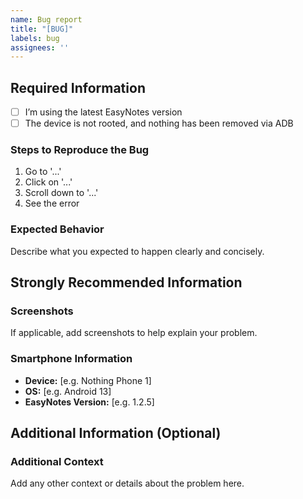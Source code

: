 ```yaml
---
name: Bug report
title: "[BUG]"
labels: bug
assignees: ''
---
```


## Required Information

- [ ] I’m using the latest EasyNotes version
- [ ] The device is not rooted, and nothing has been removed via ADB

### Steps to Reproduce the Bug
1. Go to '...'
2. Click on '...'
3. Scroll down to '...'
4. See the error

### Expected Behavior
Describe what you expected to happen clearly and concisely.


## Strongly Recommended Information

### Screenshots
If applicable, add screenshots to help explain your problem.

### Smartphone Information
- **Device:** [e.g. Nothing Phone 1]
- **OS:** [e.g. Android 13]
- **EasyNotes Version:** [e.g. 1.2.5]

## Additional Information (Optional)

### Additional Context
Add any other context or details about the problem here.
